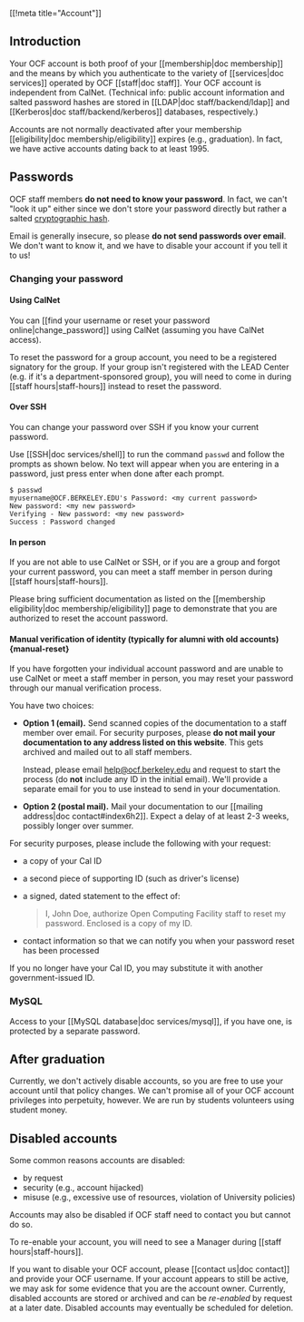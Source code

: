 [[!meta title="Account"]]


## Introduction

Your OCF account is both proof of your [[membership|doc membership]] and the
means by which you authenticate to the variety of [[services|doc services]]
operated by OCF [[staff|doc staff]]. Your OCF account is independent from
CalNet. (Technical info: public account information and salted password hashes
are stored in [[LDAP|doc staff/backend/ldap]] and [[Kerberos|doc
staff/backend/kerberos]] databases, respectively.)

Accounts are not normally deactivated after your membership [[eligibility|doc
membership/eligibility]] expires (e.g., graduation). In fact, we have active
accounts dating back to at least 1995.

## Passwords

OCF staff members **do not need to know your password**. In fact, we can't
"look it up" either since we don't store your password directly but rather a
salted [cryptographic
hash](https://en.wikipedia.org/wiki/Cryptographic_hash_function).

Email is generally insecure, so please **do not send passwords over email**. We
don't want to know it, and we have to disable your account if you tell it to
us!

### Changing your password

#### Using CalNet

You can [[find your username or reset your password online|change_password]]
using CalNet (assuming you have CalNet access).

To reset the password for a group account, you need to be a registered
signatory for the group. If your group isn't registered with the LEAD Center
(e.g. if it's a department-sponsored group), you will need to come in during
[[staff hours|staff-hours]] instead to reset the password.

#### Over SSH

You can change your password over SSH if you know your current password.

Use [[SSH|doc services/shell]] to run the command `passwd` and follow the
prompts as shown below. No text will appear when you are entering in a
password, just press enter when done after each prompt.

```text
$ passwd
myusername@OCF.BERKELEY.EDU's Password: <my current password>
New password: <my new password>
Verifying - New password: <my new password>
Success : Password changed
```

#### In person

If you are not able to use CalNet or SSH, or if you are a group and forgot your
current password, you can meet a staff member in person during [[staff
hours|staff-hours]].

Please bring sufficient documentation as listed on the [[membership
eligibility|doc membership/eligibility]] page to demonstrate that you are
authorized to reset the account password.

#### Manual verification of identity (typically for alumni with old accounts)    {manual-reset}

If you have forgotten your individual account password and are unable to use
CalNet or meet a staff member in person, you may reset your password through
our manual verification process.

You have two choices:

  * **Option 1 (email).** Send scanned copies of the documentation to a staff
    member over email. For security purposes, please **do not mail your
    documentation to any address listed on this website**. This gets archived
    and mailed out to all staff members.

    Instead, please email [help@ocf.berkeley.edu](mailto:help@ocf.berkeley.edu)
    and request to start the process (do **not** include any ID in the initial
    email). We'll provide a separate email for you to use instead to send in
    your documentation.

  * **Option 2 (postal mail).** Mail your documentation to our [[mailing
    address|doc contact#index6h2]]. Expect a delay of at least 2-3 weeks,
    possibly longer over summer.

For security purposes, please include the following with your request:

* a copy of your Cal ID

* a second piece of supporting ID (such as driver's license)

* a signed, dated statement to the effect of:
  > I, John Doe, authorize Open Computing Facility staff to reset my password.
  > Enclosed is a copy of my ID.

* contact information so that we can notify you when your password reset has
  been processed

If you no longer have your Cal ID, you may substitute it with another
government-issued ID.

### MySQL

Access to your [[MySQL database|doc services/mysql]], if you have one, is
protected by a separate password.

## After graduation

Currently, we don't actively disable accounts, so you are free to use your
account until that policy changes. We can't promise all of your OCF account
privileges into perpetuity, however.  We are run by students volunteers using
student money.

## Disabled accounts

Some common reasons accounts are disabled:

 * by request
 * security (e.g., account hijacked)
 * misuse (e.g., excessive use of resources, violation of University policies)

Accounts may also be disabled if OCF staff need to contact you but cannot do
so.

To re-enable your account, you will need to see a Manager during [[staff
hours|staff-hours]].

If you want to disable your OCF account, please [[contact us|doc contact]] and
provide your OCF username. If your account appears to still be active, we may
ask for some evidence that you are the account owner. Currently, disabled
accounts are stored or archived and can be *re-enabled* by request at a later
date. Disabled accounts may eventually be scheduled for deletion.
